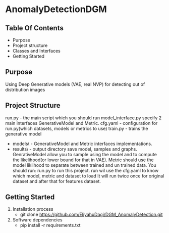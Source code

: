 # AnomalyDetectionDGM
## Table Of Contents
* Purpose
* Project structure
* Classes and Interfaces
* Getting Started

## Purpose
Using Deep Generative models (VAE, real NVP) for detecting out of distribution images
## Project Structure
run.py - the main script which you should run
model_interface.py specify 2 main interfaces GenerativeModel and Metric.
cfg.yaml - configuration for run.py(which datasets, models or metrics to use)
train.py - trains the generative model
* models\ - GenerativeModel and Metric interfaces implementations.
* results\ - output directory save model, samples and graphs. 
GenrativeModel allow you to sample using the model and to compute the likelihood(or lower bound for that in VAE).
Metric should use the model liklihood to separate between trained and un trained data.
You should run: run.py to run this project.
run wil use the cfg.yaml to know which model, metric and dataset to load
It will run twice once for original dataset and after that for features dataset.
## Getting Started
1. Installation process
   * git clone https://github.com/EliyahuDagi/DGM_AnomalyDetection.git
2. Software dependencies
   * pip install -r requirements.txt






